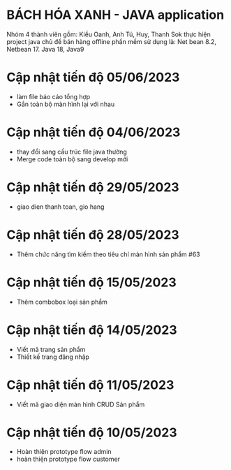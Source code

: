 # BÁCH HÓA XANH - JAVA application
Nhóm 4 thành viên gồm: Kiều Oanh, Anh Tú, Huy, Thanh Sok thực hiện project java chủ đề bán hàng offline
phần mềm sử dụng là: Net bean 8.2, Netbean 17. Java 18, Java9
# Cập nhật tiến độ 05/06/2023
- làm file báo cáo tổng hợp
- Gắn toàn bộ màn hình lại với nhau
# Cập nhật tiến độ 04/06/2023
- thay đổi sang cấu trúc file java thường
- Merge code toàn bộ sang develop mới
# Cập nhật tiến độ 29/05/2023
- giao dien  thanh toan, gio hang
# Cập nhật tiến độ 28/05/2023
- Thêm chức năng tìm kiếm theo tiêu chí màn hình sản phẩm #63
# Cập nhật tiến độ 15/05/2023
- Thêm combobox loại sản phẩm
# Cập nhật tiến độ 14/05/2023
- Viết mã trang sản phẩm
- Thiết kế trang đăng nhập
# Cập nhật tiến độ 11/05/2023
- Viết mã giao diện màn hình CRUD Sản phẩm
# Cập nhật tiến độ 10/05/2023
- Hoàn thiện prototype flow admin
- hoàn thiện prototype flow customer

